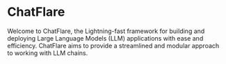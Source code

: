 # ChatFlare
Welcome to ChatFlare, the Lightning-fast framework for building and deploying Large Language Models (LLM) applications with ease and efficiency.  ChatFlare aims to provide a streamlined and modular approach to working with LLM chains.
